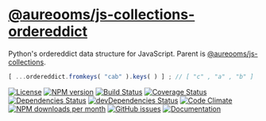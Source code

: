 [@aureooms/js-collections-ordereddict](https://aureooms.github.io/js-collections-ordereddict)
==

Python's ordereddict data structure for JavaScript. Parent is
[@aureooms/js-collections](https://github.com/aureooms/js-collections).

```js
[ ...ordereddict.fromkeys( "cab" ).keys( ) ] ; // [ "c" , "a" , "b" ]
```

[![License](https://img.shields.io/github/license/aureooms/js-collections-ordereddict.svg?style=flat)](https://raw.githubusercontent.com/aureooms/js-collections-ordereddict/master/LICENSE)
[![NPM version](https://img.shields.io/npm/v/@aureooms/js-collections-ordereddict.svg?style=flat)](https://www.npmjs.org/package/@aureooms/js-collections-ordereddict)
[![Build Status](https://img.shields.io/travis/aureooms/js-collections-ordereddict.svg?style=flat)](https://travis-ci.org/aureooms/js-collections-ordereddict)
[![Coverage Status](https://img.shields.io/coveralls/aureooms/js-collections-ordereddict.svg?style=flat)](https://coveralls.io/r/aureooms/js-collections-ordereddict)
[![Dependencies Status](https://img.shields.io/david/aureooms/js-collections-ordereddict.svg?style=flat)](https://david-dm.org/aureooms/js-collections-ordereddict#info=dependencies)
[![devDependencies Status](https://img.shields.io/david/dev/aureooms/js-collections-ordereddict.svg?style=flat)](https://david-dm.org/aureooms/js-collections-ordereddict#info=devDependencies)
[![Code Climate](https://img.shields.io/codeclimate/github/aureooms/js-collections-ordereddict.svg?style=flat)](https://codeclimate.com/github/aureooms/js-collections-ordereddict)
[![NPM downloads per month](https://img.shields.io/npm/dm/@aureooms/js-collections-ordereddict.svg?style=flat)](https://www.npmjs.org/package/@aureooms/js-collections-ordereddict)
[![GitHub issues](https://img.shields.io/github/issues/aureooms/js-collections-ordereddict.svg?style=flat)](https://github.com/aureooms/js-collections-ordereddict/issues)
[![Documentation](https://aureooms.github.io/js-collections-ordereddict/badge.svg)](https://aureooms.github.io/js-collections-ordereddict/source.html)
